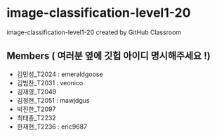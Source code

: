 # image-classification-level1-20
image-classification-level1-20 created by GitHub Classroom

## Members ( 여러분 옆에 깃헙 아이디 명시해주세요 !) 

* 김민성_T2024	: emeraldgoose
* 김범찬_T2031	: veonico
* 김재영_T2049	
* 김정현_T2051	: mawjdgus
* 박진한_T2097	
* 최태종_T2232	
* 한재현_T2236 : eric9687
